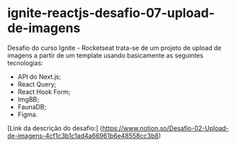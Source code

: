 # ignite-reactjs-desafio-07-upload-de-imagens

Desafio do curso Ignite - Rocketseat trata-se de um projeto de upload de imagens a partir de um template usando basicamente as seguintes tecnologias:
* API do Next.js;
* React Query;
* React Hook Form;
* ImgBB;
* FaunaDB;
* Figma.

[Link da descrição do desafio:] (https://www.notion.so/Desafio-02-Upload-de-imagens-4cf1c3b1c1ad4a66961b6e48558cc3b8)
